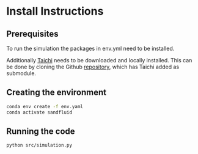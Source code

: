 # Install Instructions

## Prerequisites
To run the simulation the packages in env.yml need to be installed.

Additionally [Taichi](https://github.com/taichi-dev/taichi) needs to be downloaded and locally installed.
This can be done by cloning the Github [repository](https://github.com/boelukas/pbs-sandfluid), which has Taichi added as submodule.

## Creating the environment

```bash
conda env create -f env.yaml
conda activate sandfluid
```

## Running the code

```bash
python src/simulation.py
```

